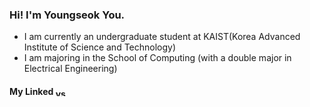 ### Hi! I'm Youngseok You.
- I am currently an undergraduate student at KAIST(Korea Advanced Institute of Science and Technology)
- I am majoring in the School of Computing (with a double major in Electrical Engineering)
<h4> My Linked
<a href="https://linkedin.com/in/yskstuff" target="blank"><img align="center" src="https://raw.githubusercontent.com/rahuldkjain/github-profile-readme-generator/master/src/images/icons/Social/linked-in-alt.svg" alt="yskstuff" height="12" width="20" /></a>
</p>

<!--
**yskstuff/yskstuff** is a ✨ _special_ ✨ repository because its `README.md` (this file) appears on your GitHub profile.

Here are some ideas to get you started:

- 🔭 I’m currently working on ...
- 🌱 I’m currently learning ...
- 👯 I’m looking to collaborate on ...
- 🤔 I’m looking for help with ...
- 💬 Ask me about ...
- 📫 How to reach me: ...
- 😄 Pronouns: ...
- ⚡ Fun fact: ...
-->
